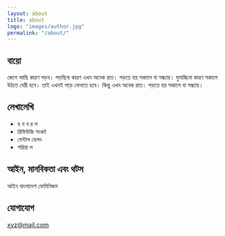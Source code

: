 ```yaml
---
layout: about
title: about
logo: "images/author.jpg"
permalink: "/about/"
---
```

## বায়ো
জেগে আছি কারণ পড়ব।
পড়ছিনা কারণ এখন অনেক রাত। পড়তে হয় সকালে বা সন্ধ্যায়।
ঘুমাচ্ছিনা কারণ সকালে উঠতে দেরী হবে। তাই এখনই পড়ে ফেলতে হবে। কিন্তু এখন অনেক রাত। পড়তে হয় সকালে বা সন্ধ্যায়।

## লেখালেখি
- হ য  ব র ল
- রিফিউজি সংকট
- মেন্টাল হেলদ
- শরিয়া ল

## আইন, মানবিকতা এবং থটস
আইন বাংলাদেশ ফেমিনিজম

## যোগাযোগ
xyz@mail.com
